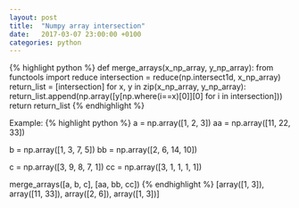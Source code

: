 ```yaml
---
layout: post
title:  "Numpy array intersection"
date:   2017-03-07 23:00:00 +0100
categories: python
---
```



{% highlight python %}
def merge_arrays(x_np_array, y_np_array):
    from functools import reduce
    intersection = reduce(np.intersect1d, x_np_array)
    return_list = [intersection]
    for x, y in zip(x_np_array, y_np_array):
        return_list.append(np.array([y[np.where(i==x)[0]][0] for i in intersection]))
    return return_list
{% endhighlight %}

Example:
{% highlight python %}
a = np.array([1, 2, 3])
aa = np.array([11, 22, 33])

b = np.array([1, 3, 7, 5])
bb = np.array([2, 6, 14, 10])

c = np.array([3, 9, 8, 7, 1])
cc = np.array([3, 1, 1, 1, 1])

merge_arrays([a, b, c], [aa, bb, cc])
{% endhighlight %}
[array([1, 3]), array([11, 33]), array([2, 6]), array([1, 3])]